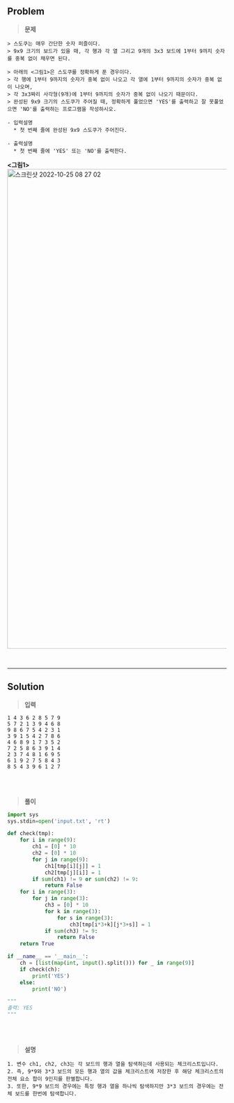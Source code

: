 ## Problem

> **문제**
  ```
  > 스도쿠는 매우 간단한 숫자 퍼즐이다.
  > 9x9 크기의 보드가 있을 때, 각 행과 각 열 그리고 9개의 3x3 보드에 1부터 9까지 숫자를 중복 없이 채우면 된다. 
  
  > 아래의 <그림1>은 스도쿠를 정확하게 푼 경우이다.
  > 각 행에 1부터 9까지의 숫자가 중복 없이 나오고 각 열에 1부터 9까지의 숫자가 중복 없이 나오며,
  > 각 3x3짜리 사각형(9개)에 1부터 9까지의 숫자가 중복 없이 나오기 때문이다.
  > 완성된 9x9 크기의 스도쿠가 주어질 때, 정확하게 풀었으면 'YES'를 출력하고 잘 못풀었으면 'NO'를 출력하는 프로그램을 작성하시오.

  - 입력설명
    * 첫 번째 줄에 완성된 9x9 스도쿠가 주어진다.

  - 출력설명
    * 첫 번째 줄에 'YES' 또는 'NO'를 출력한다.
  ```
  **<그림1>**
  <img width="1100px" alt="스크린샷 2022-10-25 08 27 02" src="https://user-images.githubusercontent.com/89829943/197648844-de17dfb8-9a97-4292-b92f-b3581c786409.png">

<br>
<hr>

## Solution

> **입력**
  ```
  1 4 3 6 2 8 5 7 9
  5 7 2 1 3 9 4 6 8 
  9 8 6 7 5 4 2 3 1 
  3 9 1 5 4 2 7 8 6  
  4 6 8 9 1 7 3 5 2  
  7 2 5 8 6 3 9 1 4 
  2 3 7 4 8 1 6 9 5 
  6 1 9 2 7 5 8 4 3 
  8 5 4 3 9 6 1 2 7
  ```

<br>
<br>

> **풀이**
  ```python
  import sys
  sys.stdin=open('input.txt', 'rt')

  def check(tmp):
      for i in range(9):
          ch1 = [0] * 10
          ch2 = [0] * 10
          for j in range(9):
              ch1[tmp[i][j]] = 1
              ch2[tmp[j][i]] = 1
          if sum(ch1) != 9 or sum(ch2) != 9:
              return False
      for i in range(3):
          for j in range(3):
              ch3 = [0] * 10
              for k in range(3):
                  for s in range(3):
                      ch3[tmp[i*3+k][j*3+s]] = 1
              if sum(ch3) != 9:
                  return False
      return True
  
  if __name__ == '__main__':
      ch = [list(map(int, input().split())) for _ in range(9)]
      if check(ch):
          print('YES')
      else:
          print('NO')
  
  """
  출력: YES
  """
  ```

<br>
<br>

> **설명**
  ```
  1. 변수 ch1, ch2, ch3는 각 보드의 행과 열을 탐색하는데 사용되는 체크리스트입니다.
  2. 즉, 9*9와 3*3 보드의 모든 행과 열의 값을 체크리스트에 저장한 후 해당 체크리스트의 전체 요소 합이 9인지를 판별합니다.
  3. 또한, 9*9 보드의 경우에는 특정 행과 열을 하나씩 탐색하지만 3*3 보드의 경우에는 전체 보드를 한번에 탐색합니다.
  ```